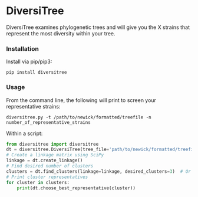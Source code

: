 # DiversiTree

DiversiTree examines phylogenetic trees and will give you the X strains that represent the most diversity
within your tree.

### Installation

Install via pip/pip3:

`pip install diversitree`

### Usage

From the command line, the following will print to screen your representative strains:

`diversitree.py -t /path/to/newick/formatted/treefile -n number_of_representative_strains`

Within a script:

```python
from diversitree import diversitree
dt = diversitree.DiversiTree(tree_file='path/to/newick/formatted/treefile')
# Create a linkage matrix using SciPy
linkage = dt.create_linkage()
# Find desired number of clusters
clusters = dt.find_clusters(linkage=linkage, desired_clusters=3)  # Or whatever other number you want
# Print cluster representatives
for cluster in clusters:
    print(dt.choose_best_representative(cluster))
```


